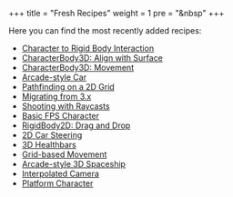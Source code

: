 +++
title = "Fresh Recipes"
weight = 1
pre = "<i class='fas fa-newspaper fa-fw'></i>&nbsp"
+++

Here you can find the most recently added recipes:

* [Character to Rigid Body Interaction](/godot_recipes/4.x/physics/character_vs_rigid/)
* [CharacterBody3D: Align with Surface](/godot_recipes/4.x/3d/3d_align_surface/)
* [CharacterBody3D: Movement](/godot_recipes/4.x/3d/characterbody3d_examples/)
* [Arcade-style Car](/godot_recipes/4.x/3d/3d_sphere_car/)
* [Pathfinding on a 2D Grid](/godot_recipes/4.x/2d/grid_pathfinding/)
* [Migrating from 3.x](/godot_recipes/4.x/basics/migrating/)
* [Shooting with Raycasts](/godot_recipes/4.x/3d/shooting_raycasts/)
* [Basic FPS Character](/godot_recipes/4.x/3d/basic_fps/)
* [RigidBody2D: Drag and Drop](/godot_recipes/4.x/physics/rigidbody_drag_drop/)
* [2D Car Steering](/godot_recipes/4.x/2d/car_steering/)
* [3D Healthbars](/godot_recipes/4.x/3d/healthbars/)
* [Grid-based Movement](/godot_recipes/4.x/2d/grid_movement)
* [Arcade-style 3D Spaceship](/godot_recipes/4.x/3d/spaceship)
* [Interpolated Camera](/godot_recipes/4.x/3d/interpolated_camera/)
* [Platform Character](/godot_recipes/4.x/2d/platform_character/)
